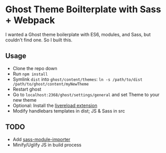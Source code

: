 # Ghost Theme Boilterplate with Sass + Webpack

I wanted a Ghost theme boilerplate with ES6, modules, and Sass, but couldn't
find one. So I built this.

## Usage
- Clone the repo down
- Run `npm install`
- Symlink `dist` into `ghost/content/themes`:
  `ln -s /path/to/dist /path/to/ghost/content/myNewTheme`
- Restart ghost
- Go to `localhost:2368/ghost/settings/general` and set Theme to your new theme
- Optional: Install the [livereload extension](https://chrome.google.com/webstore/detail/livereload/jnihajbhpnppcggbcgedagnkighmdlei?hl=en)
- Modify handlebars templates in dist; JS & Sass in src

## TODO
- Add [sass-module-importer](https://www.npmjs.com/package/sass-module-importer)
- Minify/Uglify JS in build process
